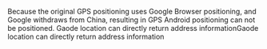 Because the original GPS positioning uses Google Browser positioning, and Google withdraws from China, resulting in GPS Android positioning can not be positioned.
Gaode location can directly return address informationGaode location can directly return address information
